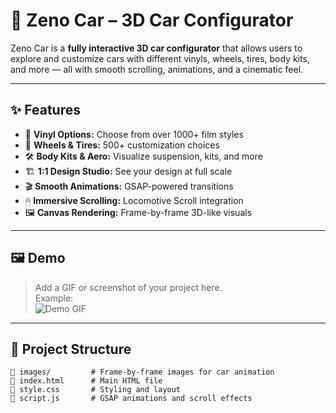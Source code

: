 # 🚗 Zeno Car – 3D Car Configurator

Zeno Car is a **fully interactive 3D car configurator** that allows users to explore and customize cars with different vinyls, wheels, tires, body kits, and more — all with smooth scrolling, animations, and a cinematic feel.

---

## ✨ Features

- 🎨 **Vinyl Options:** Choose from over 1000+ film styles
- 🛞 **Wheels & Tires:** 500+ customization choices
- 🛠 **Body Kits & Aero:** Visualize suspension, kits, and more
- 🏗 **1:1 Design Studio:** See your design at full scale
- 🎬 **Smooth Animations:** GSAP-powered transitions
- 🖱 **Immersive Scrolling:** Locomotive Scroll integration
- 🖼 **Canvas Rendering:** Frame-by-frame 3D-like visuals

---

## 🖼 Demo

> Add a GIF or screenshot of your project here.  
> Example:  
> ![Demo GIF](./demo.gif)

---

## 📂 Project Structure

```plaintext
📁 images/         # Frame-by-frame images for car animation
📄 index.html      # Main HTML file
📄 style.css       # Styling and layout
📄 script.js       # GSAP animations and scroll effects
